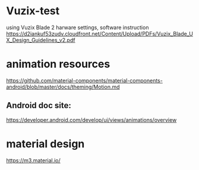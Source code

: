 # Vuzix-test

using Vuzix Blade 2 harware settings, software instruction
https://d2iankuf53zudv.cloudfront.net/Content/Upload/PDFs/Vuzix_Blade_UX_Design_Guidelines_v2.pdf


# animation resources

https://github.com/material-components/material-components-android/blob/master/docs/theming/Motion.md

## Android doc site:
https://developer.android.com/develop/ui/views/animations/overview

# material design
https://m3.material.io/
